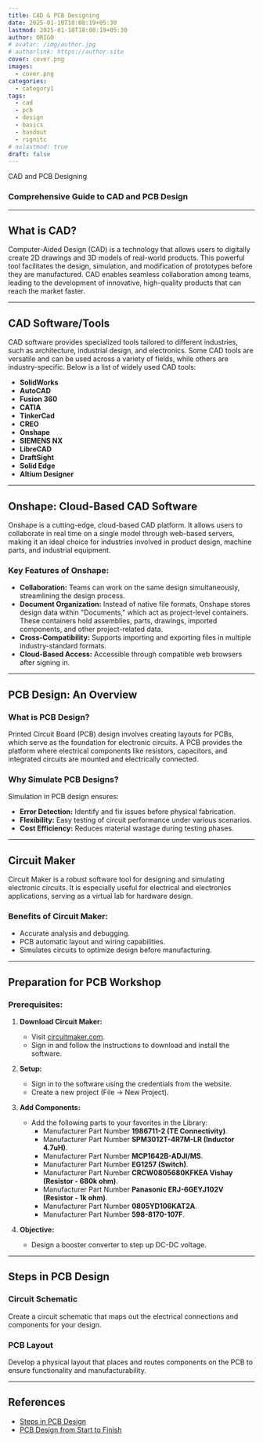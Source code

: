 ```yaml
---
title: CAD & PCB Designing
date: 2025-01-10T18:08:19+05:30
lastmod: 2025-01-10T18:08:19+05:30
author: ORIGO
# avatar: /img/author.jpg
# authorlink: https://author.site
cover: cover.png
images:
  - cover.png
categories:
  - category1
tags:
  - cad
  - pcb
  - design
  - basics
  - handout
  - rignitc
# nolastmod: true
draft: false
---
```


<!-- Summary -->

CAD and PCB Designing

<!--more-->

### Comprehensive Guide to CAD and PCB Design

---

## **What is CAD?**

Computer-Aided Design (CAD) is a technology that allows users to digitally create 2D drawings and 3D models of real-world products. This powerful tool facilitates the design, simulation, and modification of prototypes before they are manufactured. CAD enables seamless collaboration among teams, leading to the development of innovative, high-quality products that can reach the market faster.

---

## **CAD Software/Tools**

CAD software provides specialized tools tailored to different industries, such as architecture, industrial design, and electronics. Some CAD tools are versatile and can be used across a variety of fields, while others are industry-specific. Below is a list of widely used CAD tools:

- **SolidWorks**
- **AutoCAD**
- **Fusion 360**
- **CATIA**
- **TinkerCad**
- **CREO**
- **Onshape**
- **SIEMENS NX**
- **LibreCAD**
- **DraftSight**
- **Solid Edge**
- **Altium Designer**

---

## **Onshape: Cloud-Based CAD Software**

Onshape is a cutting-edge, cloud-based CAD platform. It allows users to collaborate in real time on a single model through web-based servers, making it an ideal choice for industries involved in product design, machine parts, and industrial equipment. 

### **Key Features of Onshape:**
- **Collaboration:** Teams can work on the same design simultaneously, streamlining the design process.
- **Document Organization:** Instead of native file formats, Onshape stores design data within "Documents," which act as project-level containers. These containers hold assemblies, parts, drawings, imported components, and other project-related data.
- **Cross-Compatibility:** Supports importing and exporting files in multiple industry-standard formats.
- **Cloud-Based Access:** Accessible through compatible web browsers after signing in.

---

## **PCB Design: An Overview**

### **What is PCB Design?**
Printed Circuit Board (PCB) design involves creating layouts for PCBs, which serve as the foundation for electronic circuits. A PCB provides the platform where electrical components like resistors, capacitors, and integrated circuits are mounted and electrically connected.

### **Why Simulate PCB Designs?**
Simulation in PCB design ensures:
- **Error Detection:** Identify and fix issues before physical fabrication.
- **Flexibility:** Easy testing of circuit performance under various scenarios.
- **Cost Efficiency:** Reduces material wastage during testing phases.

---

## **Circuit Maker**

Circuit Maker is a robust software tool for designing and simulating electronic circuits. It is especially useful for electrical and electronics applications, serving as a virtual lab for hardware design.

### **Benefits of Circuit Maker:**
- Accurate analysis and debugging.
- PCB automatic layout and wiring capabilities.
- Simulates circuits to optimize design before manufacturing.

---

## **Preparation for PCB Workshop**

### **Prerequisites:**
1. **Download Circuit Maker:**
   - Visit [circuitmaker.com](https://circuitmaker.com).
   - Sign in and follow the instructions to download and install the software.

2. **Setup:**
   - Sign in to the software using the credentials from the website.
   - Create a new project (File → New Project).

3. **Add Components:**
   - Add the following parts to your favorites in the Library:
     - Manufacturer Part Number **1986711-2 (TE Connectivity)**.
     - Manufacturer Part Number **SPM3012T-4R7M-LR (Inductor 4.7uH)**.
     - Manufacturer Part Number **MCP1642B-ADJI/MS**.
     - Manufacturer Part Number **EG1257 (Switch)**.
     - Manufacturer Part Number **CRCW0805680KFKEA Vishay (Resistor - 680k ohm)**.
     - Manufacturer Part Number **Panasonic ERJ-6GEYJ102V (Resistor - 1k ohm)**.
     - Manufacturer Part Number **0805YD106KAT2A**.
     - Manufacturer Part Number **598-8170-107F**.

4. **Objective:** 
   - Design a booster converter to step up DC-DC voltage.

---

## **Steps in PCB Design**

### **Circuit Schematic**
Create a circuit schematic that maps out the electrical connections and components for your design.

### **PCB Layout**
Develop a physical layout that places and routes components on the PCB to ensure functionality and manufacturability.

---

## **References**

- [Steps in PCB Design](https://www.cirexx.com/pcb-design-steps/)
- [PCB Design from Start to Finish](https://resources.pcb.cadence.com/jbj-pcb-design-from-start-to-finish)
